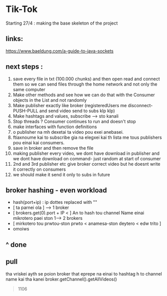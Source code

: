 # Tik-Tok

Starting 27/4 : making the base skeleton of the project

## links:
https://www.baeldung.com/a-guide-to-java-sockets

## next steps :
1. save every file in txt (100.000 chunks) and then open read and connect them so 
we can send files through the home network and not only the same computer
2. Make other methods and see how we can do that with the Consumer objects
in the List and not randomly
3. Make publisher exactly like broker                                        (registeredUsers me disconnect-PUSH-PULL and send video send to subs klp klp)
4. Make hashtags and values, subscribe --> sto kanali
5. Stop threads ? Consumer continues to run and doesn't stop
6. make interfaces with function definitions
7. o publisher na mh dexetai ta video pou exei anebasei.
8. ftiaxnoume kai to subscribe gia na elegxei kai th lista me tous publishers pou einai kai consumers.
9. save in broker and then remove the file
10. making publisher every video, we dont have download in publisher and we dont have download on command- just random at start of consumer
11. 2nd and 3rd publisher etc give broker correct video but he doesnt write it correctly on consumers
12. we should make it send it only to subs in future

## broker hashing - even workload
* hash(port+ip) : ip dottes replaced with ""
* [ ta parnei ola ] --> 1 broker
* [ brokers.get(0).port + IP < ] An to hash tou channel Name einai mikrotero paei ston 1--> 2 brokers
* [ mirkotero tou prwtou-ston prwto < anamesa-ston deytero < edw trito ]
* omoiws 
## ^ done


## pull
tha vriskei ayth se poion broker that eprepe na einai to hashtag h to channel name kai tha kanei
broker.getChannel().getAllVideos()


> 1106